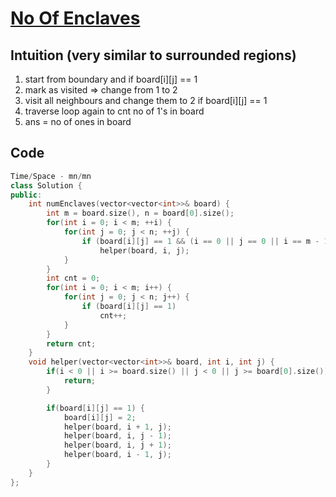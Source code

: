 # [No Of Enclaves](https://leetcode.com/problems/number-of-enclaves/)

## Intuition (very similar to surrounded regions)

1. start from boundary and if board[i][j] == 1
2. mark as visited => change from 1 to 2
3. visit all neighbours and change them to 2 if board[i][j] == 1
4. traverse loop again to cnt no of 1's in board
5. ans = no of ones in board

## Code

```cpp
Time/Space - mn/mn
class Solution {
public:
    int numEnclaves(vector<vector<int>>& board) {
        int m = board.size(), n = board[0].size();
        for(int i = 0; i < m; ++i) {
            for(int j = 0; j < n; ++j) {
                if (board[i][j] == 1 && (i == 0 || j == 0 || i == m - 1 || j == n - 1))
                    helper(board, i, j);
            }
        }
        int cnt = 0;
        for(int i = 0; i < m; i++) {
            for(int j = 0; j < n; j++) {
                if (board[i][j] == 1)
                    cnt++;
            }
        }
        return cnt;
    }
    void helper(vector<vector<int>>& board, int i, int j) {
        if(i < 0 || i >= board.size() || j < 0 || j >= board[0].size()) {
            return;
        }

        if(board[i][j] == 1) {
            board[i][j] = 2;
            helper(board, i + 1, j);
            helper(board, i, j - 1);
            helper(board, i, j + 1);
            helper(board, i - 1, j);
        }
    }
};
```
